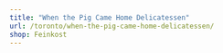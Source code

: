 ```yaml
---
title: "When the Pig Came Home Delicatessen"
url: /toronto/when-the-pig-came-home-delicatessen/
shop: Feinkost
---
```

